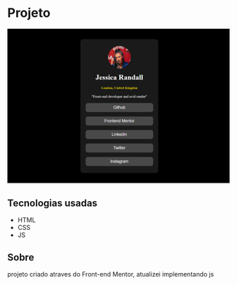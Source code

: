 # Projeto 
<img src="src/imagem/projeto.png">

## Tecnologias usadas
- HTML
- CSS
- JS

## Sobre
projeto criado atraves do Front-end Mentor, atualizei implementando js